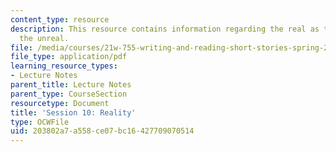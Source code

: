 ```yaml
---
content_type: resource
description: This resource contains information regarding the real as the basis for
  the unreal.
file: /media/courses/21w-755-writing-and-reading-short-stories-spring-2012/203802a7a558ce07bc16427709070514_MIT21W_755S12_ses10.pdf
file_type: application/pdf
learning_resource_types:
- Lecture Notes
parent_title: Lecture Notes
parent_type: CourseSection
resourcetype: Document
title: 'Session 10: Reality'
type: OCWFile
uid: 203802a7-a558-ce07-bc16-427709070514
---
```

